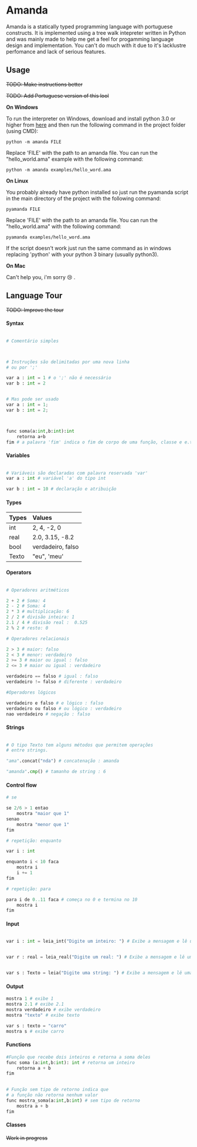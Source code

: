 # Amanda

Amanda is a statically typed programming language with portuguese constructs. 
It is implemented using a tree walk intepreter written in Python and was mainly made to help me get a feel for progamming language design and implementation. 
You can't do much with it due to it's lacklustre perfomance and lack of serious features.

## Usage

~~TODO: Make instructions better~~

~~TODO: Add Portuguese version of this lool~~

**On Windows**

To run the interpreter on Windows, download and install python 3.0 or higher from [here](https://www.python.org/downloads/windows/) and
then run the following command in the project folder (using CMD):

```
python -m amanda FILE 
```

Replace 'FILE' with the path to an amanda file. You can run the "hello_world.ama" example with the following command:

```
python -m amanda examples/hello_word.ama 
```

**On Linux** 

You probably already have python installed so just run the pyamanda script in the main directory of the project
with the following command:

```
pyamanda FILE
```

Replace 'FILE' with the path to an amanda file. You can run the "hello_world.ama" with the following command:

```
pyamanda examples/hello_word.ama 
```

If the script doesn't work just run the same command as in windows replacing 'python' with your python 3 binary
(usually python3).

**On Mac**

Can't help you, i'm sorry :cry: .



## Language Tour

~~TODO: Improve the tour~~

#### Syntax

```python

# Comentário simples



# Instruções são delimitadas por uma nova linha
# ou por ';'

var a : int = 1 # o ';' não é necessário
var b : int = 2


# Mas pode ser usado
var a : int = 1; 
var b : int = 2;



func soma(a:int,b:int):int
    retorna a+b
fim # a palavra 'fim' indica o fim de corpo de uma função, classe e e.t.c
```

#### Variables

```python

# Variáveis são declaradas com palavra reservada 'var'
var a : int # variável 'a' do tipo int

var b : int = 10 # declaração e atribuição
```

#### Types

| Types         | Values                | 
| ------------- |:----------------------|
| int           | 2, 4, -2, 0           |
| real          | 2.0, 3.15, -8.2       |
| bool          | verdadeiro, falso     |
| Texto         | "eu", 'meu'           |

#### Operators

```python

# Operadores aritméticos

2 + 2 # Soma: 4
2 - 2 # Soma: 4
2 * 3 # multiplicação: 6
2 / 2 # divisão inteira: 1
2.1 / 4 # divisão real :  0.525
2 % 2 # resto: 0

# Operadores relacionais

2 > 3 # maior: falso
2 < 3 # menor: verdadeiro
2 >= 3 # maior ou igual : falso
2 <= 3 # maior ou igual : verdadeiro

verdadeiro == falso # igual : falso
verdadeiro != falso # diferente : verdadeiro

#Operadores lógicos

verdadeiro e falso # e lógico : falso
verdadeiro ou falso # ou lógico : verdadeiro
nao verdadeiro # negação : falso
```

#### Strings

```python

# O tipo Texto tem alguns métodos que permitem operações
# entre strings.

"ama".concat("nda") # concatenação : amanda

"amanda".cmp() # tamanho de string : 6 
```

#### Control flow

```python
# se

se 2/6 > 1 entao
    mostra "maior que 1" 
senao
    mostra "menor que 1"
fim

# repetição: enquanto

var i : int

enquanto i < 10 faca
    mostra i
    i += 1
fim

# repetição: para 

para i de 0..11 faca # começa no 0 e termina no 10
    mostra i
fim

```

#### Input

```python

var i : int = leia_int("Digite um inteiro: ") # Exibe a mensagem e lê um inteiro do teclado


var r : real = leia_real("Digite um real: ") # Exibe a mensagem e lê um real do teclado


var s : Texto = leia("Digite uma string: ") # Exibe a mensagem e lê uma cadeia de caracteres do teclado
```

#### Output

```python
mostra 1 # exibe 1 
mostra 2.1 # exibe 2.1
mostra verdadeiro # exibe verdadeiro
mostra "texto" # exibe texto

var s : texto = "carro"
mostra s # exibe carro

```

#### Functions

```python
#Função que recebe dois inteiros e retorna a soma deles
func soma (a:int,b:int): int # retorna um inteiro
    retorna a + b
fim

 
# Função sem tipo de retorno indica que
# a função não retorna nenhum valor
func mostra_soma(a:int,b:int) # sem tipo de retorno
    mostra a + b
fim
```

#### Classes

~~Work in progress~~





